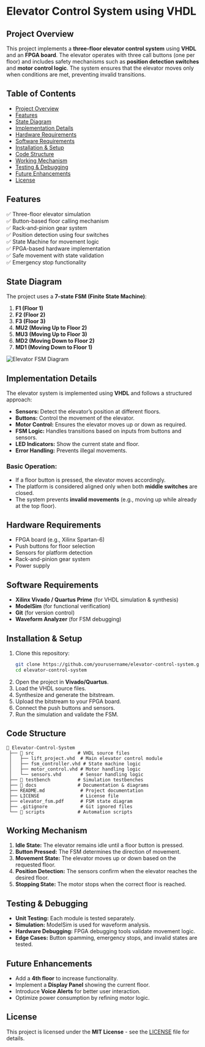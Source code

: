 # **Elevator Control System using VHDL**

## **Project Overview**
This project implements a **three-floor elevator control system** using **VHDL** and an **FPGA board**. The elevator operates with three call buttons (one per floor) and includes safety mechanisms such as **position detection switches** and **motor control logic**. The system ensures that the elevator moves only when conditions are met, preventing invalid transitions.

## **Table of Contents**
- [Project Overview](#project-overview)
- [Features](#features)
- [State Diagram](#state-diagram)
- [Implementation Details](#implementation-details)
- [Hardware Requirements](#hardware-requirements)
- [Software Requirements](#software-requirements)
- [Installation & Setup](#installation--setup)
- [Code Structure](#code-structure)
- [Working Mechanism](#working-mechanism)
- [Testing & Debugging](#testing--debugging)
- [Future Enhancements](#future-enhancements)
- [License](#license)

## **Features**
✅ Three-floor elevator simulation  
✅ Button-based floor calling mechanism  
✅ Rack-and-pinion gear system  
✅ Position detection using four switches  
✅ State Machine for movement logic  
✅ FPGA-based hardware implementation  
✅ Safe movement with state validation  
✅ Emergency stop functionality  

## **State Diagram**
The project uses a **7-state FSM (Finite State Machine)**:
1. **F1 (Floor 1)**
2. **F2 (Floor 2)**
3. **F3 (Floor 3)**
4. **MU2 (Moving Up to Floor 2)**
5. **MU3 (Moving Up to Floor 3)**
6. **MD2 (Moving Down to Floor 2)**
7. **MD1 (Moving Down to Floor 1)**

![Elevator FSM Diagram](link_to_diagram_if_any)

## **Implementation Details**
The elevator system is implemented using **VHDL** and follows a structured approach:
- **Sensors:** Detect the elevator’s position at different floors.
- **Buttons:** Control the movement of the elevator.
- **Motor Control:** Ensures the elevator moves up or down as required.
- **FSM Logic:** Handles transitions based on inputs from buttons and sensors.
- **LED Indicators:** Show the current state and floor.
- **Error Handling:** Prevents illegal movements.

### **Basic Operation:**
- If a floor button is pressed, the elevator moves accordingly.
- The platform is considered aligned only when both **middle switches** are closed.
- The system prevents **invalid movements** (e.g., moving up while already at the top floor).

## **Hardware Requirements**
- FPGA board (e.g., Xilinx Spartan-6)
- Push buttons for floor selection
- Sensors for platform detection
- Rack-and-pinion gear system
- Power supply

## **Software Requirements**
- **Xilinx Vivado / Quartus Prime** (for VHDL simulation & synthesis)
- **ModelSim** (for functional verification)
- **Git** (for version control)
- **Waveform Analyzer** (for FSM debugging)

## **Installation & Setup**
1. Clone this repository:
   ```sh
   git clone https://github.com/yourusername/elevator-control-system.git
   cd elevator-control-system
   ```
2. Open the project in **Vivado/Quartus**.
3. Load the VHDL source files.
4. Synthesize and generate the bitstream.
5. Upload the bitstream to your FPGA board.
6. Connect the push buttons and sensors.
7. Run the simulation and validate the FSM.

## **Code Structure**
```
📂 Elevator-Control-System
 ├── 📂 src                # VHDL source files
 │   ├── lift_project.vhd  # Main elevator control module
 │   ├── fsm_controller.vhd # State machine logic
 │   ├── motor_control.vhd # Motor handling logic
 │   └── sensors.vhd       # Sensor handling logic
 ├── 📂 testbench          # Simulation testbenches
 ├── 📂 docs               # Documentation & diagrams
 ├── README.md             # Project documentation
 ├── LICENSE               # License file
 ├── elevator_fsm.pdf      # FSM state diagram
 ├── .gitignore            # Git ignored files
 └── 📂 scripts            # Automation scripts
```

## **Working Mechanism**
1. **Idle State:** The elevator remains idle until a floor button is pressed.
2. **Button Pressed:** The FSM determines the direction of movement.
3. **Movement State:** The elevator moves up or down based on the requested floor.
4. **Position Detection:** The sensors confirm when the elevator reaches the desired floor.
5. **Stopping State:** The motor stops when the correct floor is reached.

## **Testing & Debugging**
- **Unit Testing:** Each module is tested separately.
- **Simulation:** ModelSim is used for waveform analysis.
- **Hardware Debugging:** FPGA debugging tools validate movement logic.
- **Edge Cases:** Button spamming, emergency stops, and invalid states are tested.

## **Future Enhancements**
- Add a **4th floor** to increase functionality.
- Implement a **Display Panel** showing the current floor.
- Introduce **Voice Alerts** for better user interaction.
- Optimize power consumption by refining motor logic.

## **License**
This project is licensed under the **MIT License** - see the [LICENSE](LICENSE) file for details.
